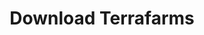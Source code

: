 ---
title: "Download Terrafarms"

banner:
  google: /images/Google-Play-Logo.png
  title: Download Terrafarms sekarang
  content: Download Terrafarms sekarang dan dapatkan akses ke fitur-fitur inovatif dan solusi cerdas dalam pertanian. Dengan Terrafarms, Anda dapat memaksimalkan produktivitas pertanian, mengoptimalkan penggunaan sumber daya, dan meningkatkan efisiensi operasional. Nikmati kemudahan dan kepraktisan teknologi pertanian terkini di genggaman tangan Anda. Segera unduh Terrafarms sekarang dan ikuti revolusi pertanian yang cerdas dan berkelanjutan.
  image: /images/bannerart1small.png
  button:
    label: "Download Terrafarms di"
    link: "/download"
    enable: true
---